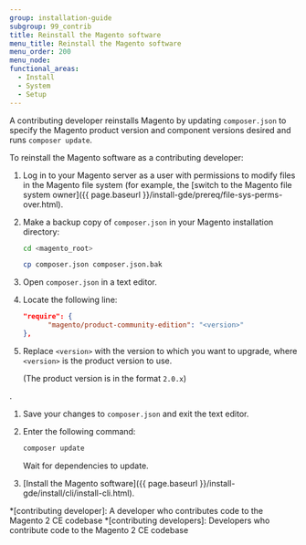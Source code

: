 ```yaml
---
group: installation-guide
subgroup: 99_contrib
title: Reinstall the Magento software
menu_title: Reinstall the Magento software
menu_order: 200
menu_node:
functional_areas:
  - Install
  - System
  - Setup
---
```


A contributing developer reinstalls Magento by updating `composer.json` to specify the Magento product version and component versions desired and runs `composer update`.

To reinstall the Magento software as a contributing developer:

1. Log in to your Magento server as a user with permissions to modify files in the Magento file system (for example, the [switch to the Magento file system owner]({{ page.baseurl }}/install-gde/prereq/file-sys-perms-over.html).
1. Make a backup copy of `composer.json` in your Magento installation directory:

   ```bash
   cd <magento_root>
   ```

   ```bash
   cp composer.json composer.json.bak
   ```

1. Open `composer.json` in a text editor.
1. Locate the following line:

   ```json
   "require": {
         "magento/product-community-edition": "<version>"
   },
   ```

1. Replace `<version>` with the version to which you want to upgrade, where `<version>` is the product version to use.

   (The product version is in the format `2.0.x`)

<!-- is the `magento/product-community-edition` version from -->.

1. Save your changes to `composer.json` and exit the text editor.
1. Enter the following command:

   ```bash
   composer update
   ```

   Wait for dependencies to update.

1. [Install the Magento software]({{ page.baseurl }}/install-gde/install/cli/install-cli.html).

*[contributing developer]: A developer who contributes code to the Magento 2 CE codebase
*[contributing developers]: Developers who contribute code to the Magento 2 CE codebase
